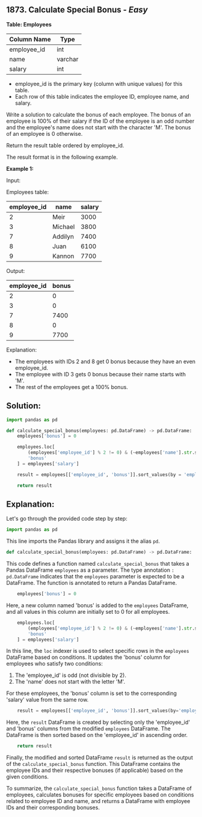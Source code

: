 ## 1873. Calculate Special Bonus - *Easy*

**Table: Employees**

| Column Name | Type    |
|-------------|---------|
| employee_id | int     |
| name        | varchar |
| salary      | int     |

* employee_id is the primary key (column with unique values) for this table.
* Each row of this table indicates the employee ID, employee name, and salary.

Write a solution to calculate the bonus of each employee. The bonus of an employee is 100% of their salary if the ID of the employee is an odd number and the employee's name does not start with the character 'M'. The bonus of an employee is 0 otherwise.

Return the result table ordered by employee_id.

The result format is in the following example.

**Example 1:**

Input: 

Employees table:

| employee_id | name    | salary |
|-------------|---------|--------|
| 2           | Meir    | 3000   |
| 3           | Michael | 3800   |
| 7           | Addilyn | 7400   |
| 8           | Juan    | 6100   |
| 9           | Kannon  | 7700   |

Output: 

| employee_id | bonus |
|-------------|-------|
| 2           | 0     |
| 3           | 0     |
| 7           | 7400  |
| 8           | 0     |
| 9           | 7700  |

Explanation: 
* The employees with IDs 2 and 8 get 0 bonus because they have an even employee_id.
* The employee with ID 3 gets 0 bonus because their name starts with 'M'.
* The rest of the employees get a 100% bonus.


## **Solution:**

```python
import pandas as pd

def calculate_special_bonus(employees: pd.DataFrame) -> pd.DataFrame:
    employees['bonus'] = 0

    employees.loc[
        (employees['employee_id'] % 2 != 0) & (~employees['name'].str.startswith('M')),
        'bonus'
    ] = employees['salary']

    result = employees[['employee_id', 'bonus']].sort_values(by = 'employee_id', ascending = True)

    return result
```

## Explanation:

Let's go through the provided code step by step:

```python
import pandas as pd
```
This line imports the Pandas library and assigns it the alias `pd`.

```python
def calculate_special_bonus(employees: pd.DataFrame) -> pd.DataFrame:
```
This code defines a function named `calculate_special_bonus` that takes a Pandas DataFrame `employees` as a parameter. The type annotation `: pd.DataFrame` indicates that the `employees` parameter is expected to be a DataFrame. The function is annotated to return a Pandas DataFrame.

```python
    employees['bonus'] = 0
```
Here, a new column named 'bonus' is added to the `employees` DataFrame, and all values in this column are initially set to 0 for all employees.

```python
    employees.loc[
        (employees['employee_id'] % 2 != 0) & (~employees['name'].str.startswith('M')),
        'bonus'
    ] = employees['salary']
```
In this line, the `loc` indexer is used to select specific rows in the `employees` DataFrame based on conditions. It updates the 'bonus' column for employees who satisfy two conditions:

1. The 'employee_id' is odd (not divisible by 2).
2. The 'name' does not start with the letter 'M'.

For these employees, the 'bonus' column is set to the corresponding 'salary' value from the same row.

```python
    result = employees[['employee_id', 'bonus']].sort_values(by='employee_id', ascending=True)
```
Here, the `result` DataFrame is created by selecting only the 'employee_id' and 'bonus' columns from the modified `employees` DataFrame. The DataFrame is then sorted based on the 'employee_id' in ascending order.

```python
    return result
```
Finally, the modified and sorted DataFrame `result` is returned as the output of the `calculate_special_bonus` function. This DataFrame contains the employee IDs and their respective bonuses (if applicable) based on the given conditions.

To summarize, the `calculate_special_bonus` function takes a DataFrame of employees, calculates bonuses for specific employees based on conditions related to employee ID and name, and returns a DataFrame with employee IDs and their corresponding bonuses.